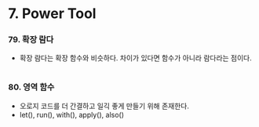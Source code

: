 # 7. Power Tool

### 79. 확장 람다
- 확장 람다는 확장 함수와 비슷하다. 차이가 있다면 함수가 아니라 람다라는 점이다.

```kotlin

```


### 80. 영역 함수
- 오로지 코드를 더 간결하고 일긱 좋게 만들기 위해 존재한다.
- let(), run(), with(), apply(), also()